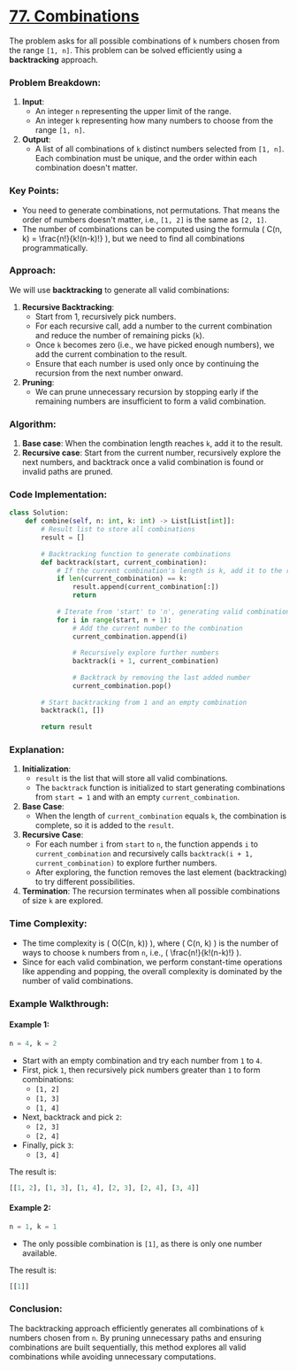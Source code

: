 # [77. Combinations](https://leetcode.com/problems/combinations/description/)

The problem asks for all possible combinations of `k` numbers chosen from the range `[1, n]`. This problem can be solved efficiently using a **backtracking** approach.

### Problem Breakdown:
1. **Input**:
   - An integer `n` representing the upper limit of the range.
   - An integer `k` representing how many numbers to choose from the range `[1, n]`.
2. **Output**:
   - A list of all combinations of `k` distinct numbers selected from `[1, n]`. Each combination must be unique, and the order within each combination doesn't matter.
   
### Key Points:
- You need to generate combinations, not permutations. That means the order of numbers doesn't matter, i.e., `[1, 2]` is the same as `[2, 1]`.
- The number of combinations can be computed using the formula \( C(n, k) = \frac{n!}{k!(n-k)!} \), but we need to find all combinations programmatically.

### Approach:
We will use **backtracking** to generate all valid combinations:
1. **Recursive Backtracking**:
   - Start from 1, recursively pick numbers.
   - For each recursive call, add a number to the current combination and reduce the number of remaining picks (`k`).
   - Once `k` becomes zero (i.e., we have picked enough numbers), we add the current combination to the result.
   - Ensure that each number is used only once by continuing the recursion from the next number onward.
2. **Pruning**:
   - We can prune unnecessary recursion by stopping early if the remaining numbers are insufficient to form a valid combination.
   
### Algorithm:
1. **Base case**: When the combination length reaches `k`, add it to the result.
2. **Recursive case**: Start from the current number, recursively explore the next numbers, and backtrack once a valid combination is found or invalid paths are pruned.

### Code Implementation:

```python
class Solution:
    def combine(self, n: int, k: int) -> List[List[int]]:
        # Result list to store all combinations
        result = []
        
        # Backtracking function to generate combinations
        def backtrack(start, current_combination):
            # If the current combination's length is k, add it to the result
            if len(current_combination) == k:
                result.append(current_combination[:])
                return
            
            # Iterate from 'start' to 'n', generating valid combinations
            for i in range(start, n + 1):
                # Add the current number to the combination
                current_combination.append(i)
                
                # Recursively explore further numbers
                backtrack(i + 1, current_combination)
                
                # Backtrack by removing the last added number
                current_combination.pop()
        
        # Start backtracking from 1 and an empty combination
        backtrack(1, [])
        
        return result
```

### Explanation:
1. **Initialization**: 
   - `result` is the list that will store all valid combinations.
   - The `backtrack` function is initialized to start generating combinations from `start = 1` and with an empty `current_combination`.
2. **Base Case**: 
   - When the length of `current_combination` equals `k`, the combination is complete, so it is added to the `result`.
3. **Recursive Case**:
   - For each number `i` from `start` to `n`, the function appends `i` to `current_combination` and recursively calls `backtrack(i + 1, current_combination)` to explore further numbers.
   - After exploring, the function removes the last element (backtracking) to try different possibilities.
4. **Termination**: The recursion terminates when all possible combinations of size `k` are explored.

### Time Complexity:
- The time complexity is \( O(C(n, k)) \), where \( C(n, k) \) is the number of ways to choose `k` numbers from `n`, i.e., \( \frac{n!}{k!(n-k)!} \).
- Since for each valid combination, we perform constant-time operations like appending and popping, the overall complexity is dominated by the number of valid combinations.

### Example Walkthrough:

#### Example 1:
```python
n = 4, k = 2
```

- Start with an empty combination and try each number from `1` to `4`.
- First, pick `1`, then recursively pick numbers greater than `1` to form combinations:
  - `[1, 2]`
  - `[1, 3]`
  - `[1, 4]`
- Next, backtrack and pick `2`:
  - `[2, 3]`
  - `[2, 4]`
- Finally, pick `3`:
  - `[3, 4]`

The result is:
```python
[[1, 2], [1, 3], [1, 4], [2, 3], [2, 4], [3, 4]]
```

#### Example 2:
```python
n = 1, k = 1
```

- The only possible combination is `[1]`, as there is only one number available.

The result is:
```python
[[1]]
```

### Conclusion:
The backtracking approach efficiently generates all combinations of `k` numbers chosen from `n`. By pruning unnecessary paths and ensuring combinations are built sequentially, this method explores all valid combinations while avoiding unnecessary computations.
